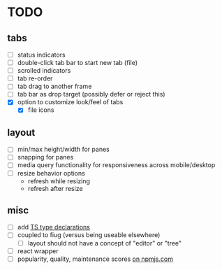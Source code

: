 # TODO

## tabs
- [ ] status indicators
- [ ] double-click tab bar to start new tab (file)
- [ ] scrolled indicators
- [ ] tab re-order
- [ ] tab drag to another frame
- [ ] tab bar as drop target (possibly defer or reject this)
- [X] option to customize look/feel of tabs
	- [X] file icons

## layout
- [ ] min/max height/width for panes
- [ ] snapping for panes
- [ ] media query functionality for responsiveness across mobile/desktop
- [ ] resize behavior options
	- refresh while resizing
	- refresh after resize

## misc
- [ ] add [TS type declarations](https://www.typescriptlang.org/docs/handbook/declaration-files/publishing.html#including-declarations-in-your-npm-package)
- [ ] coupled to fiug (versus being useable elsewhere)
	- [ ] layout should not have a concept of "editor" or "tree"
- [ ] react wrapper
- [ ] popularity, quality, maintenance scores [on npmjs.com](https://stackoverflow.com/questions/49866588/how-npmjs-com-calculates-the-code-quality)
